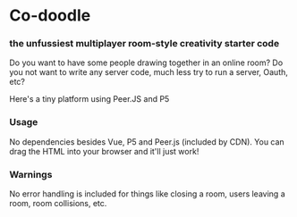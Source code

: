 # Co-doodle
### the unfussiest multiplayer room-style creativity starter code

Do you want to have some people drawing together in an online room?  Do you not want to write any server code, much less try to run a server, Oauth, etc?

Here's a tiny platform using Peer.JS and P5 

### Usage

No dependencies besides Vue, P5 and Peer.js (included by CDN). You can drag the HTML into your browser and it'll just work!  


### Warnings

No error handling is included for things like closing a room, users leaving a room, room collisions, etc.

